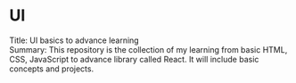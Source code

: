 # UI
Title: UI basics to advance learning   
Summary: This repository is the collection of my learning from basic HTML, CSS, JavaScript to advance library called React. It will include basic concepts and projects.
